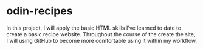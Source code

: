 # odin-recipes
In this project, I will apply the basic HTML skills I've learned to date to create a basic recipe website.  Throughout the course of the create the site, I will using GitHub to become more comfortable using it within my workflow.
